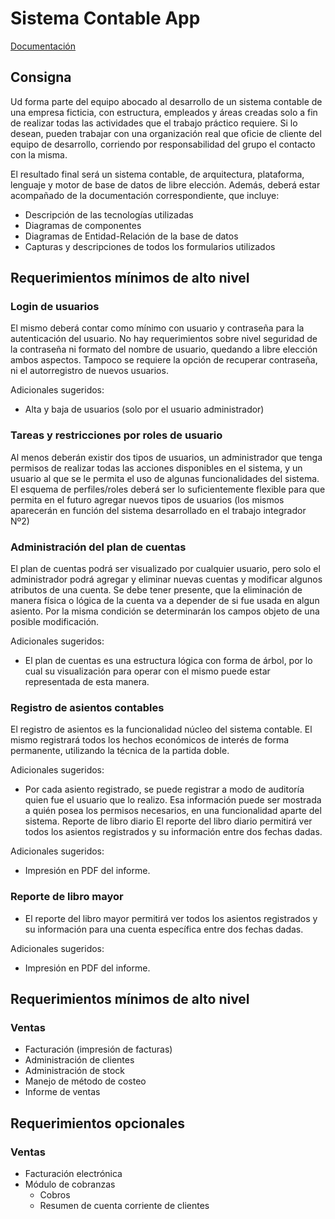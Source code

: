 # Sistema Contable App

[Documentación](Documentación.pdf)

## Consigna
Ud forma parte del equipo abocado al desarrollo de un sistema contable de una empresa
ficticia, con estructura, empleados y áreas creadas solo a fin de realizar todas las actividades
que el trabajo práctico requiere. Si lo desean, pueden trabajar con una organización real que
oficie de cliente del equipo de desarrollo, corriendo por responsabilidad del grupo el contacto
con la misma.

El resultado final será un sistema contable, de arquitectura, plataforma, lenguaje y motor de
base de datos de libre elección. Además, deberá estar acompañado de la documentación
correspondiente, que incluye:
* Descripción de las tecnologías utilizadas
* Diagramas de componentes
* Diagramas de Entidad-Relación de la base de datos
* Capturas y descripciones de todos los formularios utilizados 

## Requerimientos mínimos de alto nivel
### Login de usuarios
El mismo deberá contar como mínimo con usuario y contraseña para la autenticación del
usuario. No hay requerimientos sobre nivel seguridad de la contraseña ni formato del nombre de usuario, quedando a libre elección ambos aspectos. Tampoco se requiere la opción de
recuperar contraseña, ni el autorregistro de nuevos usuarios.

Adicionales sugeridos:
* Alta y baja de usuarios (solo por el usuario administrador) 

### Tareas y restricciones por roles de usuario
Al menos deberán existir dos tipos de usuarios, un administrador que tenga permisos de
realizar todas las acciones disponibles en el sistema, y un usuario al que se le permita el uso de
algunas funcionalidades del sistema. El esquema de perfiles/roles deberá ser lo
suficientemente flexible para que permita en el futuro agregar nuevos tipos de usuarios (los
mismos aparecerán en función del sistema desarrollado en el trabajo integrador Nº2)
### Administración del plan de cuentas
El plan de cuentas podrá ser visualizado por cualquier usuario, pero solo el administrador
podrá agregar y eliminar nuevas cuentas y modificar algunos atributos de una cuenta. Se debe
tener presente, que la eliminación de manera física o lógica de la cuenta va a depender de si
fue usada en algun asiento. Por la misma condición se determinarán los campos objeto de una
posible modificación.

Adicionales sugeridos:
* El plan de cuentas es una estructura lógica con forma de árbol, por lo cual su
visualización para operar con el mismo puede estar representada de esta manera.
### Registro de asientos contables
El registro de asientos es la funcionalidad núcleo del sistema contable. El mismo registrará
todos los hechos económicos de interés de forma permanente, utilizando la técnica de la
partida doble.

Adicionales sugeridos:
* Por cada asiento registrado, se puede registrar a modo de auditoría quien fue el
usuario que lo realizo. Esa información puede ser mostrada a quién posea los permisos
necesarios, en una funcionalidad aparte del sistema.
Reporte de libro diario
El reporte del libro diario permitirá ver todos los asientos registrados y su información entre
dos fechas dadas.

Adicionales sugeridos:
* Impresión en PDF del informe. 
### Reporte de libro mayor
* El reporte del libro mayor permitirá ver todos los asientos registrados y su información para
una cuenta específica entre dos fechas dadas.

Adicionales sugeridos:
* Impresión en PDF del informe.

## Requerimientos mínimos de alto nivel
### Ventas
* Facturación (impresión de facturas)
* Administración de clientes
* Administración de stock
* Manejo de método de costeo
* Informe de ventas

## Requerimientos opcionales
### Ventas
* Facturación electrónica
* Módulo de cobranzas
  * Cobros
  * Resumen de cuenta corriente de clientes